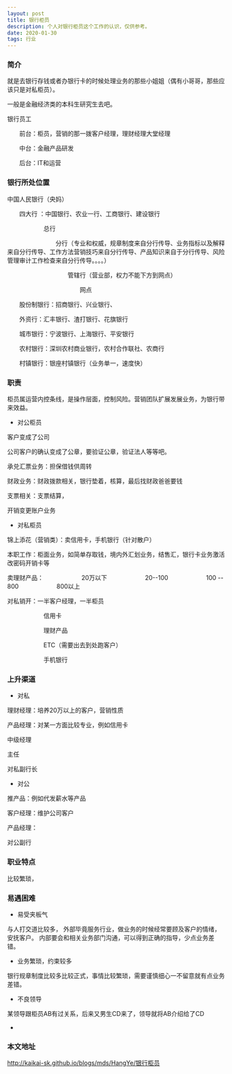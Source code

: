 ```yaml
---
layout: post
title: 银行柜员
description: 个人对银行柜员这个工作的认识，仅供参考。
date: 2020-01-30
tags: 行业   
---
```


### 简介

就是去银行存钱或者办银行卡的时候处理业务的那些小姐姐（偶有小哥哥，那些应该只是对私柜员）。

一般是金融经济类的本科生研究生去吧。

银行员工

&emsp;&emsp;前台：柜员，营销的那一拨客户经理，理财经理大堂经理
   
&emsp;&emsp;中台：金融产品研发
   
&emsp;&emsp;后台：IT和运营

### 银行所处位置

中国人民银行（央妈）

&emsp;&emsp;四大行 ：中国银行、农业一行、工商银行、建设银行
	
&emsp;&emsp;&emsp;&emsp;&emsp;&emsp;总行
    
&emsp;&emsp;&emsp;&emsp;&emsp;&emsp;&emsp;&emsp;分行（专业和权威，规章制度来自分行传导、业务指标以及解释来自分行传导、工作方法营销技巧来自分行传导、产品知识来自于分行传导、风险管理审计工作检查来自分行传导。。。。）		 
			
&emsp;&emsp;&emsp;&emsp;&emsp;&emsp;&emsp;&emsp;&emsp;&emsp;管辖行（营业部，权力不能下方到网点）
					
&emsp;&emsp;&emsp;&emsp;&emsp;&emsp;&emsp;&emsp;&emsp;&emsp;&emsp;&emsp;网点
					     
&emsp;&emsp;股份制银行：招商银行、兴业银行、
	
&emsp;&emsp;外资行：汇丰银行、渣打银行、花旗银行
	
&emsp;&emsp;城市银行：宁波银行、上海银行、平安银行
	
&emsp;&emsp;农村银行：深圳农村商业银行，农村合作联社、农商行
	
&emsp;&emsp;村镇银行：银座村镇银行（业务单一，速度快）

### 职责

柜员属运营内控条线，是操作层面，控制风险。营销团队扩展发展业务，为银行带来效益。

* 对公柜员

客户变成了公司

公司客户的确认变成了公章，要验证公章，验证法人等等吧。

承兑汇票业务：担保借钱供周转

财政业务：财政拨款相关，银行垫着，核算，最后找财政爸爸要钱

支票相关：支票结算，

开销变更账户业务

* 对私柜员

锦上添花（营销类）：卖信用卡，手机银行（针对散户）

本职工作：柜面业务，如简单存取钱，境内外汇划业务，结售汇，银行卡业务激活改密码开销卡等

卖理财产品：
&emsp;&emsp;&emsp;&emsp;&emsp;&emsp;20万以下
&emsp;&emsp;&emsp;&emsp;&emsp;&emsp;20--100
&emsp;&emsp;&emsp;&emsp;&emsp;&emsp;100 -- 800
&emsp;&emsp;&emsp;&emsp;&emsp;&emsp;800以上		   

对私销开：一半客户经理，一半柜员
          
&emsp;&emsp;&emsp;&emsp;&emsp;&emsp;信用卡
		  
&emsp;&emsp;&emsp;&emsp;&emsp;&emsp;理财产品
		  
&emsp;&emsp;&emsp;&emsp;&emsp;&emsp;ETC（需要出去到处跑客户）
		  
&emsp;&emsp;&emsp;&emsp;&emsp;&emsp;手机银行
		  
		  


### 上升渠道

* 对私

理财经理：培养20万以上的客户，营销性质

产品经理：对某一方面比较专业，例如信用卡

中级经理

主任

对私副行长

* 对公

推产品：例如代发薪水等产品

客户经理：维护公司客户

产品经理：

对公副行

### 职业特点

比较繁琐，

### 易遇困难

* 易受夹板气

与人打交道比较多，
外部毕竟服务行业，做业务的时候经常要顾及客户的情绪，安抚客户。
内部要会和相关业务部门沟通，可以得到正确的指导，少点业务差错。

* 业务繁琐，约束较多

银行规章制度比较多比较正式，事情比较繁琐，需要谨慎细心一不留意就有点业务差错。

* 不良领导

某领导跟柜员AB有过关系，后来又男生CD来了，领导就将AB介绍给了CD

*

### 本文地址

http://kaikai-sk.github.io/blogs/mds/HangYe/银行柜员



